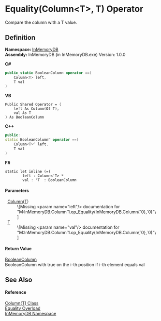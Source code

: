 # Equality(Column&lt;T&gt;, T) Operator


Compare the column with a T value.



## Definition
**Namespace:** <a href="044e8d7f-0f94-a8b4-bd65-529f6359fdf7">InMemoryDB</a>  
**Assembly:** InMemoryDB (in InMemoryDB.exe) Version: 1.0.0

**C#**
``` C#
public static BooleanColumn operator ==(
	Column<T> left,
	T val
)
```
**VB**
``` VB
Public Shared Operator = ( 
	left As Column(Of T),
	val As T
) As BooleanColumn
```
**C++**
``` C++
public:
static BooleanColumn^ operator ==(
	Column<T>^ left, 
	T val
)
```
**F#**
``` F#
static let inline (=)
        left : Column<'T> * 
        val : 'T  : BooleanColumn
```



#### Parameters
<dl><dt>  <a href="a3853ea2-4fee-619e-3239-92fbf306e5a8">Column</a>(<a href="a3853ea2-4fee-619e-3239-92fbf306e5a8">T</a>)</dt><dd>\[Missing &lt;param name="left"/&gt; documentation for "M:InMemoryDB.Column`1.op_Equality(InMemoryDB.Column{`0},`0)"\]</dd><dt>  <a href="a3853ea2-4fee-619e-3239-92fbf306e5a8">T</a></dt><dd>\[Missing &lt;param name="val"/&gt; documentation for "M:InMemoryDB.Column`1.op_Equality(InMemoryDB.Column{`0},`0)"\]</dd></dl>

#### Return Value
<a href="98994abe-26d5-edd7-b45e-66432979d475">BooleanColumn</a>  
BooleanColumn with true on the i-th position if i-th element equals val

## See Also


#### Reference
<a href="a3853ea2-4fee-619e-3239-92fbf306e5a8">Column(T) Class</a>  
<a href="cac72217-fca4-a076-8b06-fee34bc8805f">Equality Overload</a>  
<a href="044e8d7f-0f94-a8b4-bd65-529f6359fdf7">InMemoryDB Namespace</a>  
